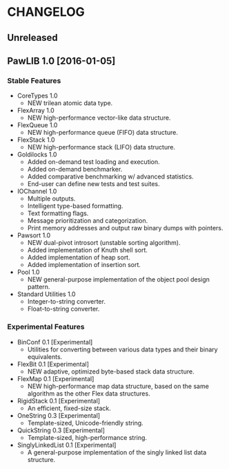 # CHANGELOG

## Unreleased

## PawLIB 1.0 [2016-01-05]

### Stable Features

* CoreTypes 1.0
    * NEW trilean atomic data type.
* FlexArray 1.0
    * NEW high-performance vector-like data structure.
* FlexQueue 1.0
    * NEW high-performance queue (FIFO) data structure.
* FlexStack 1.0
    * NEW high-performance stack (LIFO) data structure.
* Goldilocks 1.0
    * Added on-demand test loading and execution.
    * Added on-demand benchmarker.
    * Added comparative benchmarking w/ advanced statistics.
    * End-user can define new tests and test suites.
* IOChannel 1.0
    * Multiple outputs.
    * Intelligent type-based formatting.
    * Text formatting flags.
    * Message prioritization and categorization.
    * Print memory addresses and output raw binary dumps with pointers.
* Pawsort 1.0
    * NEW dual-pivot introsort (unstable sorting algorithm).
    * Added implementation of Knuth shell sort.
    * Added implementation of heap sort.
    * Added implementation of insertion sort.
* Pool 1.0
    * NEW general-purpose implementation of the object pool design pattern.
* Standard Utilities 1.0
    * Integer-to-string converter.
    * Float-to-string converter.

### Experimental Features

* BinConf 0.1 [Experimental]
    * Utilities for converting between various data types and their binary equivalents.
* FlexBit 0.1 [Experimental]
    * NEW adaptive, optimized byte-based stack data structure.
* FlexMap 0.1 [Experimental]
    * NEW high-performance map data structure, based on the same
    algorithm as the other Flex data structures.
* RigidStack 0.1 [Experimental]
    * An efficient, fixed-size stack.
* OneString 0.3 [Experimental]
    * Template-sized, Unicode-friendly string.
* QuickString 0.3 [Experimental]
    * Template-sized, high-performance string.
* SinglyLinkedList 0.1 [Experimental]
    * A general-purpose implementation of the singly linked list data structure.
